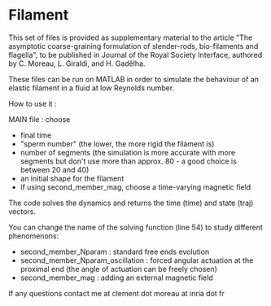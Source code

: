 # Filament

This set of files is provided as supplementary material to the article "The asymptotic coarse-graining formulation of slender-rods, bio-filaments and flagella", to be published in Journal of the Royal Society Interface, authored by C. Moreau, L. Giraldi, and H. Gadêlha.

These files can be run on MATLAB in order to simulate the behaviour of an elastic filament in a fluid at low Reynolds number.

How to use it :

MAIN file : choose
- final time
- "sperm number" (the lower, the more rigid the filament is)
- number of segments (the simulation is more accurate with more segments but don't use more than approx. 80 - a good choice is between 20 and 40)
- an initial shape for the filament
- if using second_member_mag, choose a time-varying magnetic field

The code solves the dynamics and returns the time (time) and state (traj) vectors.

You can change the name of the solving function (line 54) to study different phenomenons:
- second_member_Nparam : standard free ends evolution
- second_member_Nparam_oscillation : forced angular actuation at the proximal end (the angle of actuation can be freely chosen)
- second_member_mag : adding an external magnetic field

If any questions contact me at clement dot moreau at inria dot fr

